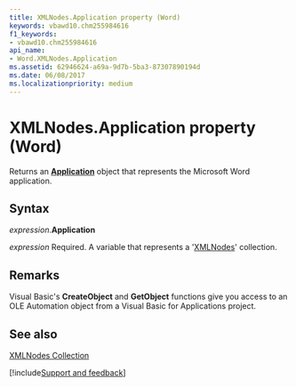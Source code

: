 ```yaml
---
title: XMLNodes.Application property (Word)
keywords: vbawd10.chm255984616
f1_keywords:
- vbawd10.chm255984616
api_name:
- Word.XMLNodes.Application
ms.assetid: 62946624-a69a-9d7b-5ba3-87307890194d
ms.date: 06/08/2017
ms.localizationpriority: medium
---
```



# XMLNodes.Application property (Word)

Returns an **[Application](Word.Application.md)** object that represents the Microsoft Word application.


## Syntax

_expression_.**Application**

_expression_ Required. A variable that represents a '[XMLNodes](Word.XMLNodes.md)' collection.


## Remarks

Visual Basic's **CreateObject** and **GetObject** functions give you access to an OLE Automation object from a Visual Basic for Applications project.


## See also


[XMLNodes Collection](Word.XMLNodes.md)

[!include[Support and feedback](~/includes/feedback-boilerplate.md)]